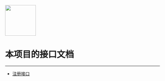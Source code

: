 <img src = "https://raw.githubusercontent.com/Mobile-Internet-BIT-20/TermProject/main/Element/Logo/loading.png" width = "100px" height = "100px"/>

# 本项目的接口文档
---
- [注册接口](https://github.com/Mobile-Internet-BIT-20/TermProject/blob/main/Document/API/Register.md)
